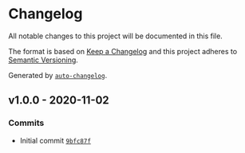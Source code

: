 # Changelog

All notable changes to this project will be documented in this file.

The format is based on [Keep a Changelog](https://keepachangelog.com/en/1.0.0/)
and this project adheres to [Semantic Versioning](https://semver.org/spec/v2.0.0.html).

Generated by [`auto-changelog`](https://github.com/CookPete/auto-changelog).

## v1.0.0 - 2020-11-02

### Commits

- Initial commit [`9bfc87f`](https://github.com/martinholden-skillsoft/node-percipio-collectioncontentreport/commit/9bfc87f7ddf615c356b3c480018808ac32dde96c)
